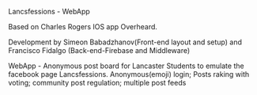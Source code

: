Lancsfessions - WebApp

Based on Charles Rogers IOS  app Overheard.

Development by Simeon Babadzhanov(Front-end layout and setup) and Francisco Fidalgo (Back-end-Firebase and Middleware)

WebApp - Anonymous post board for Lancaster Students to emulate the facebook page Lancsfessions. Anonymous(emoji) login; Posts raking with voting; community post regulation; multiple post feeds
